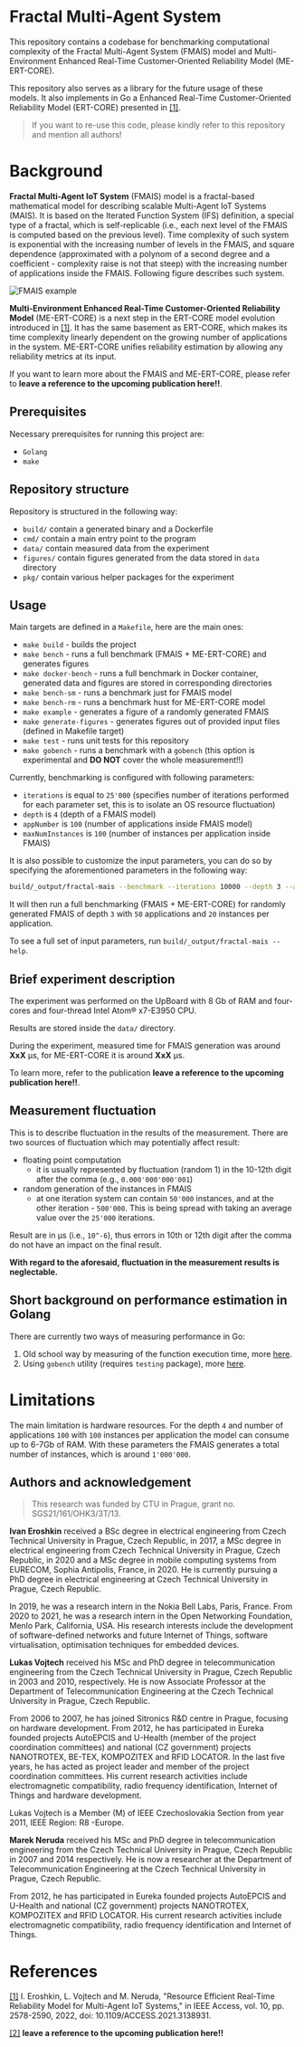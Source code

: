 # Fractal Multi-Agent System
This repository contains a codebase for benchmarking computational complexity of the Fractal Multi-Agent System (FMAIS) model
and Multi-Environment Enhanced Real-Time Customer-Oriented Reliability Model (ME-ERT-CORE).

This repository also serves as a library for the future usage of these models. It also implements in Go a
Enhanced Real-Time Customer-Oriented Reliability Model (ERT-CORE) presented in [[1]](https://ieeexplore.ieee.org/document/9663391).

> If you want to re-use this code, please kindly refer to this repository and mention all authors!


# Background
**Fractal Multi-Agent IoT System** (FMAIS) model is a fractal-based mathematical model for describing scalable Multi-Agent IoT Systems (MAIS).
It is based on the Iterated Function System (IFS) definition, a special type of a fractal, which is self-replicable (i.e., each next level of the FMAIS
is computed based on the previous level). Time complexity of such system is exponential with the increasing number of levels in the FMAIS, and square dependence 
(approximated with a polynom of a second degree and a coefficient - complexity raise is not that steep) with the increasing number of applications inside the FMAIS.
Following figure describes such system.

![FMAIS example](figures/Default14.png "An example of Fractal MAIS system")

**Multi-Environment Enhanced Real-Time Customer-Oriented Reliability Model** (ME-ERT-CORE) is a next step in the ERT-CORE model evolution introduced in [[1]](https://ieeexplore.ieee.org/document/9663391).
It has the same basement as ERT-CORE, which makes its time complexity linearly dependent on the growing number of applications in the system.
ME-ERT-CORE unifies reliability estimation by allowing any reliability metrics at its input.

If you want to learn more about the FMAIS and ME-ERT-CORE, please refer to **leave a reference to the upcoming publication here!!**.


## Prerequisites
Necessary prerequisites for running this project are:
- `Golang`
- `make`


## Repository structure
Repository is structured in the following way:

- `build/` contain a generated binary and a Dockerfile
- `cmd/` contain a main entry point to the program
- `data/` contain measured data from the experiment
- `figures/` contain figures generated from the data stored in `data` directory
- `pkg/` contain various helper packages for the experiment


## Usage
Main targets are defined in a `Makefile`, here are the main ones:
- `make build` - builds the project
- `make bench` - runs a full benchmark (FMAIS + ME-ERT-CORE) and generates figures
- `make docker-bench` - runs a full benchmark in Docker container, generated data and figures 
are stored in corresponding directories
- `make bench-sm` - runs a benchmark just for FMAIS model
- `make bench-rm` - runs a benchmark hust for ME-ERT-CORE model
- `make example` - generates a figure of a randomly generated FMAIS
- `make generate-figures` - generates figures out of provided input files (defined in Makefile target)
- `make test` - runs unit tests for this repository
- `make gobench` - runs a benchmark with a `gobench` (this option is experimental and **DO NOT** cover the whole measurement!!)

Currently, benchmarking is configured with following parameters:
- `iterations` is equal to `25'000` (specifies number of iterations performed for each parameter set, this is to isolate 
an OS resource fluctuation)
- `depth` is `4` (depth of a FMAIS model)
- `appNumber` is `100` (number of applications inside FMAIS model)
- `maxNumInstances` is `100` (number of instances per application inside FMAIS)

It is also possible to customize the input parameters, you can do so by specifying the aforementioned parameters in the following way:
```bash
build/_output/fractal-mais --benchmark --iterations 10000 --depth 3 --appNumber 50 --maxNumInstances 20
```
It will then run a full benchmarking (FMAIS + ME-ERT-CORE) for randomly generated FMAIS of depth `3` with `50` applications and `20` instances per application.

To see a full set of input parameters, run `build/_output/fractal-mais --help`.


## Brief experiment description
The experiment was performed on the UpBoard with 8 Gb of RAM and four-cores and four-thread Intel
Atom® x7-E3950 CPU.

Results are stored inside the `data/` directory.

During the experiment, measured time for FMAIS generation was around **XxX** μs, for ME-ERT-CORE it is around **XxX** μs. 

To learn more, refer to the publication **leave a reference to the upcoming publication here!!**.


## Measurement fluctuation
This is to describe fluctuation in the results of the measurement.
There are two sources of fluctuation which may potentially affect result:
- floating point computation
  - it is usually represented by fluctuation (random 1) in the 10-12th digit after the comma (e.g., `0.000'000'000'001`)
- random generation of the instances in FMAIS
  - at one iteration system can contain `50'000` instances, and at the other iteration - `500'000`. This is 
  being spread with taking an average value over the `25'000` iterations.

Result are in μs (i.e., `10^-6`), thus errors in 10th or 12th digit after the comma do not have an impact on the final result.

**With regard to the aforesaid, fluctuation in the measurement results is neglectable.**


## Short background on performance estimation in Golang
There are currently two ways of measuring performance in Go:
1. Old school way by measuring of the function execution time,
   more [here](https://yourbasic.org/golang/measure-execution-time/).
2. Using `gobench` utility (requires `testing` package),
   more [here](https://blog.logrocket.com/benchmarking-golang-improve-function-performance/).


# Limitations
The main limitation is hardware resources. For the depth `4` and number of applications `100` with `100` instances per application the model can consume up to 6-7Gb of RAM.
With these parameters the FMAIS generates a total number of instances, which is around `1'000'000`. 


## Authors and acknowledgement
> This research was funded by CTU in Prague, grant no. SGS21/161/OHK3/3T/13.

**Ivan Eroshkin** received a BSc degree in electrical engineering from Czech Technical University in Prague, Czech Republic, in 2017, a MSc degree in electrical engineering from Czech Technical University in Prague, Czech Republic, in 2020 and a MSc degree in mobile computing systems from EURECOM, Sophia Antipolis, France, in 2020. He is currently pursuing a PhD degree in electrical engineering at Czech Technical University in Prague, Czech Republic.

In 2019, he was a research intern in the Nokia Bell Labs, Paris, France. From 2020 to 2021, he was a research intern in the Open Networking Foundation, Menlo Park, California, USA. His research interests include the development of software-defined networks and future Internet of Things, software virtualisation, optimisation techniques for embedded devices.


**Lukas Vojtech** received his MSc and PhD degree in telecommunication engineering from the Czech Technical University in Prague, Czech Republic in 2003 and 2010, respectively. He is now Associate Professor at the Department of Telecommunication Engineering at the Czech Technical University in Prague, Czech Republic.

From 2006 to 2007, he has joined Sitronics R&D centre in Prague, focusing on hardware development. From 2012, he has participated in Eureka founded projects AutoEPCIS and U-Health (member of the project coordination committees) and national (CZ government) projects
NANOTROTEX, BE-TEX, KOMPOZITEX and RFID LOCATOR. In the last five years, he has acted as project leader and member of the project coordination committees. His current research activities include electromagnetic compatibility, radio frequency identification, Internet of Things and hardware development.

Lukas Vojtech is a Member (M) of IEEE Czechoslovakia Section from year 2011, IEEE Region: R8 -Europe.


**Marek Neruda** received his MSc and PhD degree in telecommunication engineering from the Czech Technical University in Prague, Czech Republic in 2007 and 2014 respectively. He is now a researcher at the Department of Telecommunication Engineering at the Czech Technical University in Prague, Czech Republic.

From 2012, he has participated in Eureka founded projects AutoEPCIS and U-Health and national (CZ government) projects NANOTROTEX, KOMPOZITEX and RFID LOCATOR. His current research activities include electromagnetic compatibility, radio frequency identification and Internet of Things.


# References
[[1]](https://ieeexplore.ieee.org/document/9663391) I. Eroshkin, L. Vojtech and M. Neruda, "Resource Efficient Real-Time Reliability Model for Multi-Agent IoT Systems," 
in IEEE Access, vol. 10, pp. 2578-2590, 2022, doi: 10.1109/ACCESS.2021.3138931.

[[2]]() **leave a reference to the upcoming publication here!!**
